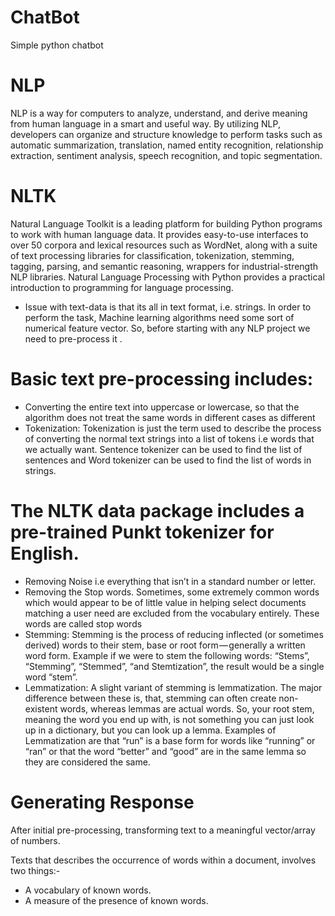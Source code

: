 # ChatBot
Simple python chatbot

# NLP
NLP is a way for computers to analyze, understand, and derive meaning from human language in a smart and useful way. By utilizing NLP, developers can organize and structure knowledge to perform tasks such as automatic summarization, translation, named entity recognition, relationship extraction, sentiment analysis, speech recognition, and topic segmentation.

# NLTK
Natural Language Toolkit is a leading platform for building Python programs to work with human language data. It provides easy-to-use interfaces to over 50 corpora and lexical resources such as WordNet, along with a suite of text processing libraries for classification, tokenization, stemming, tagging, parsing, and semantic reasoning, wrappers for industrial-strength NLP libraries.
Natural Language Processing with Python provides a practical introduction to programming for language processing.

- Issue with text-data is that its all in text format, i.e. strings.
In order to perform the task, Machine learning algorithms need some sort of numerical feature vector. So, before starting with any NLP project we need to pre-process it .

# Basic text pre-processing includes:
- Converting the entire text into uppercase or lowercase, so that the algorithm does not treat the same words in different cases as different
- Tokenization: Tokenization is just the term used to describe the process of converting the normal text strings into a list of tokens i.e words that we actually want. Sentence tokenizer can be used to find the list of sentences and Word tokenizer can be used to find the list of words in strings.

# The NLTK data package includes a pre-trained Punkt tokenizer for English.
- Removing Noise i.e everything that isn’t in a standard number or letter.
- Removing the Stop words. Sometimes, some extremely common words which would appear to be of little value in helping select documents matching a user need are excluded from the vocabulary entirely. These words are called stop words
- Stemming: Stemming is the process of reducing inflected (or sometimes derived) words to their stem, base or root form — generally a written word form. Example if we were to stem the following words: “Stems”, “Stemming”, “Stemmed”, “and Stemtization”, the result would be a single word “stem”.
- Lemmatization: A slight variant of stemming is lemmatization. The major difference between these is, that, stemming can often create non-existent words, whereas lemmas are actual words. So, your root stem, meaning the word you end up with, is not something you can just look up in a dictionary, but you can look up a lemma. Examples of Lemmatization are that “run” is a base form for words like “running” or “ran” or that the word “better” and “good” are in the same lemma so they are considered the same.

# Generating Response
After initial pre-processing, transforming text to a meaningful vector/array of numbers.

Texts that describes the occurrence of words within a document, involves two things:-
- A vocabulary of known words.
- A measure of the presence of known words.

